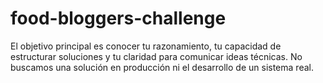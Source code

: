 # food-bloggers-challenge
El objetivo principal es conocer tu razonamiento, tu capacidad de estructurar soluciones y tu claridad para comunicar ideas técnicas. No buscamos una solución en producción ni el desarrollo de un sistema real.
